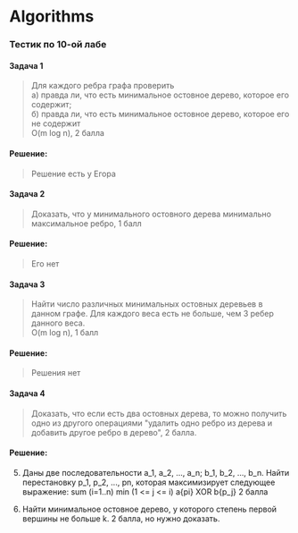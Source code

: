 # Algorithms
### Тестик по 10-ой лабе
#### Задача 1  
  > Для каждого ребра графа проверить  
  > а) правда ли, что есть минимальное остовное дерево, которое его содержит;  
  > б) правда ли, что есть минимальное остовное дерево, которое его не содержит  
  > O(m log n), 2 балла  
#### Решение:  
  > Решение есть у Егора
#### Задача 2  
  > Доказать, что у минимального остовного дерева минимально максимальное ребро, 1 балл
#### Решение:  
  > Его нет
#### Задача 3  
  > Найти число различных минимальных остовных деревьев в данном графе. Для каждого веса есть не больше, чем 3 ребер данного веса.  
  > O(m log n), 1 балл
#### Решение:  
  > Решения нет
#### Задача 4  
  > Доказать, что если есть два остовных дерева, то можно получить одно из другого операциями "удалить одно ребро из дерева и добавить другое ребро в дерево", 2 балла.
#### Решение:  

5) Даны две последовательности a_1, a_2, ..., a_n; b_1, b_2, ..., b_n.
Найти перестановку p_1, p_2, ..., pn, которая максимизирует следующее выражение:
sum (i=1..n) min (1 <= j <= i) a{pi} XOR b{p_j}
2 балла

6) Найти минимальное остовное дерево, у которого степень первой вершины не больше k. 2 балла, но нужно доказать.
